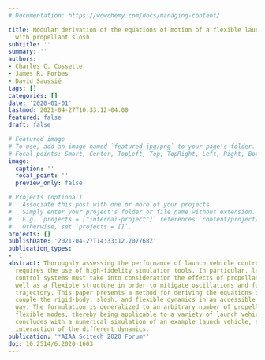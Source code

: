 ```yaml
---
# Documentation: https://wowchemy.com/docs/managing-content/

title: Modular derivation of the equations of motion of a flexible launch vehicle
  with propellant slosh
subtitle: ''
summary: ''
authors:
- Charles C. Cossette
- James R. Forbes
- David Saussié
tags: []
categories: []
date: '2020-01-01'
lastmod: 2021-04-27T10:33:12-04:00
featured: false
draft: false

# Featured image
# To use, add an image named `featured.jpg/png` to your page's folder.
# Focal points: Smart, Center, TopLeft, Top, TopRight, Left, Right, BottomLeft, Bottom, BottomRight.
image:
  caption: ''
  focal_point: ''
  preview_only: false

# Projects (optional).
#   Associate this post with one or more of your projects.
#   Simply enter your project's folder or file name without extension.
#   E.g. `projects = ["internal-project"]` references `content/project/deep-learning/index.md`.
#   Otherwise, set `projects = []`.
projects: []
publishDate: '2021-04-27T14:33:12.707768Z'
publication_types:
- '1'
abstract: Thoroughly assessing the performance of launch vehicle control systems often
  requires the use of high-fidelity simulation tools. In particular, launch vehicle
  control systems must take into consideration the effects of propellant slosh as
  well as a flexible structure in order to mitigate oscillations and follow a desired
  trajectory. This paper presents a method for deriving the equations of motion that
  couple the rigid-body, slosh, and flexible dynamics in an accessible and modular
  way. The formulation is generalized to an arbitrary number of propellant tanks and
  flexible modes, thereby being applicable to a variety of launch vehicles. The paper
  concludes with a numerical simulation of an example launch vehicle, showing the
  interaction of the different dynamics.
publication: '*AIAA Scitech 2020 Forum*'
doi: 10.2514/6.2020-1603
---
```


